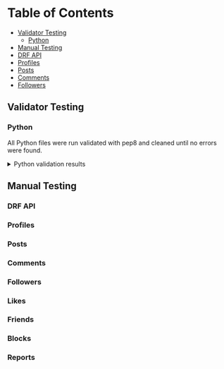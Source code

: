 # Table of Contents
* [Validator Testing](#validator-testing)
  * [Python](#python)
* [Manual Testing](#manual-testing)
* [DRF API](#drf-api)
* [Profiles](#profiles)
* [Posts](#posts)
* [Comments](#comments)
* [Followers](#followers)

## Validator Testing

### Python

All Python files were run validated with pep8 and cleaned until no errors were found.

<details>
<summary>Python validation results</summary>

![Python validation](documentation/pep8.png)
</details>

## Manual Testing

### DRF API

### Profiles

### Posts

### Comments

### Followers

### Likes

### Friends

### Blocks

### Reports